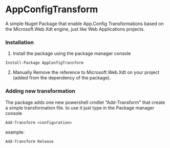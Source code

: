 AppConfigTransform
===========

A simple Nuget Package that enable App.Config Transformations based on the Microsoft.Web.Xdt engine, just like Web Applications projects.


### Installation

1. Install the package using the package manager console
```
Install-Package AppConfigTransform 
```
2. Manually Remove the reference to Microsoft.Web.Xdt on your project (added from the dependency of the package).

### Adding new transformation

The package adds one new powershell cmdlet "Add-Transform" that create a simple transformation file. to use it just type in the Package manager console
```
Add-Transform <configuration>
```
example:
```
Add-Transform Release
```
